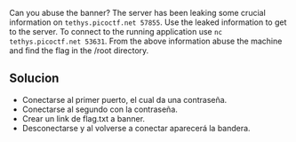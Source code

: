 Can you abuse the banner? The server has been leaking some crucial information on `tethys.picoctf.net 57855`. Use the leaked information to get to the server. To connect to the running application use `nc tethys.picoctf.net 53631`. From the above information abuse the machine and find the flag in the /root directory.
## Solucion
- Conectarse al primer puerto, el cual da una contraseña.
- Conectarse al segundo con la contraseña.
- Crear un link de flag.txt a banner.
- Desconectarse y al volverse a conectar aparecerá la bandera.